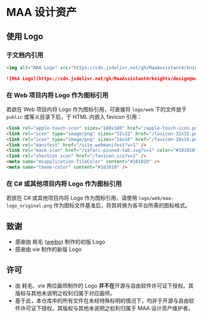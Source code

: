 # MAA 设计资产

## 使用 Logo

### 于文档内引用

```html
<img alt="MAA Logo" src="https://cdn.jsdelivr.net/gh/MaaAssistantArknights/design@main/logo/maa-logo_512x512.png" width="256" height="256" />
```

```markdown
![MAA Logo](https://cdn.jsdelivr.net/gh/MaaAssistantArknights/design@main/logo/maa-logo_512x512.png)
```


### 在 Web 项目内将 Logo 作为图标引用

若欲在 Web 项目内将 Logo 作为图标引用，可直接将 `logo/web` 下的文件放于 `public` 或等义目录下后，于 HTML 内嵌入 favicon 引用：

```html
<link rel="apple-touch-icon" sizes="180x180" href="/apple-touch-icon.png?v=1" />
<link rel="icon" type="image/png" sizes="32x32" href="/favicon-32x32.png?v=1" />
<link rel="icon" type="image/png" sizes="16x16" href="/favicon-16x16.png?v=1" />
<link rel="manifest" href="/site.webmanifest?v=1" />
<link rel="mask-icon" href="/safari-pinned-tab.svg?v=1" color="#101010" />
<link rel="shortcut icon" href="/favicon.ico?v=1" />
<meta name="msapplication-TileColor" content="#101010" />
<meta name="theme-color" content="#101010" />
```

### 在 C# 或其他项目内将 Logo 作为图标引用

若欲在 C# 或其他项目内将 Logo 作为图标引用，请使用 `logo/web/maa-logo_original.png` 作为图标文件基准后，将其转换为各平台所需的图标格式。

## 致谢

- 感谢由 耗毛 ([weibo](https://weibo.com/u/3251357314)) 制作的初版 Logo
- 感谢由 vie 制作的新版 Logo

## 许可

- 由 耗毛、vie 两位画师制作的 Logo **并不在**开源与自由软件许可证下授权。其版权与其他未说明之权利归属于对应画师。
- 基于此，本仓库中的所有文件在未经特殊标明的情况下，均非于开源与自由软件许可证下授权。其版权与其他未说明之权利归属于 MAA 设计资产维护者。
